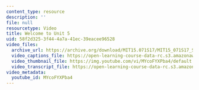 ```yaml
---
content_type: resource
description: ''
file: null
resourcetype: Video
title: Welcome to Unit 5
uid: 58f2d325-3f44-4a7a-41ec-39eacee96528
video_files:
  archive_url: https://archive.org/download/MIT15.071S17/MIT15_071S17_Session_5.1.01_300k.mp4
  video_captions_file: https://open-learning-course-data-rc.s3.amazonaws.com/15-071-the-analytics-edge-spring-2017/3a995a206fcc59fdb3dd841639626af3_MYcoFYXPba4.vtt
  video_thumbnail_file: https://img.youtube.com/vi/MYcoFYXPba4/default.jpg
  video_transcript_file: https://open-learning-course-data-rc.s3.amazonaws.com/15-071-the-analytics-edge-spring-2017/497efe0b5d5c6d2ddff208d39c6a9461_MYcoFYXPba4.pdf
video_metadata:
  youtube_id: MYcoFYXPba4
---
```

